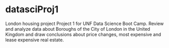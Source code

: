 # datasciProj1
London housing project 
Project 1 for UNF Data Science Boot Camp.  Review and analyze data about Boroughs of the City of London in the United Kingdom and draw conclusions about price changes, most expensive and lease expensive real estate.
